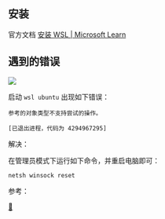 ## 安装

官方文档 [安装 WSL | Microsoft Learn](https://learn.microsoft.com/zh-cn/windows/wsl/install)
## 遇到的错误


![](./src/20210615102952.png)

启动 `wsl ubuntu` 出现如下错误：

```
参考的对象类型不支持尝试的操作。

[已退出进程，代码为 4294967295]
```

 

解决：

在管理员模式下运行如下命令，并重启电脑即可：

```
netsh winsock reset
```

参考：

[🔗](https://www.cnblogs.com/fanqisoft/p/13028976.html)
